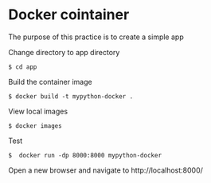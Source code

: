 # Docker cointainer

The purpose of this practice is to create a simple app

Change directory to app directory 

    $ cd app

Build the container image

    $ docker build -t mypython-docker .

View local images

    $ docker images

Test

    $  docker run -dp 8000:8000 mypython-docker

Open a new browser and navigate to http://localhost:8000/
